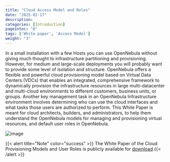 ```yaml
---
title: "Cloud Access Model and Roles"
date: "2025-02-17"
description:
categories: [Introduction]
pageintoc: "6"
tags: ['White paper', 'Access Model']
weight: "3"
---
```


<a id="understand"></a>

<!--# Cloud Access Model and Roles -->

In a small installation with a few Hosts you can use OpenNebula without giving much thought to infrastructure partitioning and provisioning. However, for medium and large-scale deployments you will probably want to provide some level of isolation and structure. OpenNebula offers a flexible and powerful cloud provisioning model based on Virtual Data Centers (VDCs) that enables an integrated, comprehensive framework to dynamically provision the infrastructure resources in large multi-datacenter and multi-cloud environments to different customers, business units, or groups. Another key management task in an OpenNebula Infrastructure environment involves determining who can use the cloud interfaces and what tasks those users are authorized to perform. This White Paper is meant for cloud architects, builders, and administrators, to help them understand the OpenNebula models for managing and provisioning virtual resources, and default user roles in OpenNebula.

![image](/images/overview_vdc.png)

{{< alert title="Note" color="success" >}}
The White Paper of the Cloud Provisioning Models and User Roles is publicly available for [download](https://support.opennebula.pro/hc/en-us/articles/360018778938-Cloud-Provisioning-Models-and-User-Roles).{{< /alert >}} 
